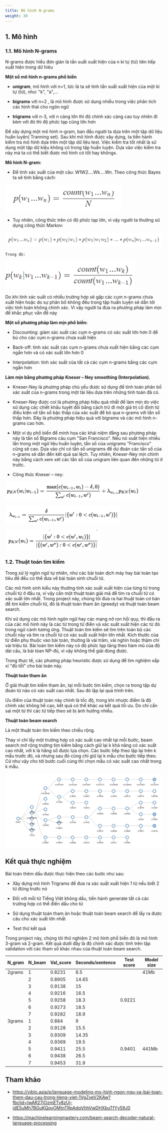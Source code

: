 ```yaml
---
title: Mô hình N-grams
weight: 30
---
```


## 1. Mô hình

### 1.1. Mô hình N-grams

N-grams được hiểu đơn giản là tần suất xuất hiện của n kí tự (từ) liên tiếp xuất
hiện trong dữ hiêu

**Một số mô hình n-grams phổ biến**

-   **unigram**, mô hình với n=1, tức là ta sẽ tính tần suất xuất hiện của một kí tự
    (từ), như: "k", "a",...

-   **bigrams** với n=2 , là mô hình được sử dụng nhiều trong việc phân tích các hình
    thái cho ngôn ngữ

-   **trigrams** với n-3, với n càng lớn thì độ chính xác càng cao tuy nhiên đi kèm
    với đó thì độ phức tạp cũng lớn hơn

Để xây dựng một mô hình n-gram, ban đầu người ta dựa trên một tập dữ liệu huấn
luyện( Tranning set). Sau khi mô hình được xây dựng, ta tiến hành kiểm tra mô
hình dựa trên một tập dữ liệu test. Việc kiểm tra tốt nhất là sử dụng một tập dữ
kiệu không có trong tập huấn luyện. Dựa vào việc kiểm tra này mà ta có thể biết
được mô hình có tốt hay khôngx.

**Mô hình N-gram:**

-   Để tính xác suất của một câu: W1W2....Wk....Wn. Theo công thức Bayes ta sẽ
    tính bằng cách:

![](d8668fceee9bb76e556d074a515d5fab.png)

-   Tuy nhiên, công thức trên có độ phức tạp lớn, vì vậy người ta thường sử dụng
    công thức Markov:

![](3e20ceda792c8e1f564b67268a7fa930.png)

    Trong đó:

![](2710598346e86ea967b439ea44d48ad8.png)

Do khi tính xác suất có nhiều trường hợp sẽ gặp các cụm n-grams chưa xuất hiện
hoặc do sự phân bố không đều trong tập huấn luyện sẽ dẫn tới việc tính toán
không chính xác. Vì vậy người ta đưa ra phương pháp làm mịn để khắc phục vấn đề
này

**Một số phương pháp làm mịn phổ biến:**

-   Discounting: giảm xác suất các cụm n-grams có xác suất lớn hơn 0 để bù cho
    các cụm n-grams chưa xuất hiện

-   Back-off: tính xác suất các cụm n-grams chưa xuất hiện bằng các cụm ngắn hơn
    và có xác suất lớn hơn 0

-   Interpolation: tính xác suất của tất cả các cụm n-grams bằng các cụm ngắn hơn

**Làm mịn bằng phương pháp Kneser – Ney smoothing (Interpolation).**

-   Kneser-Ney là phương pháp chủ yếu được sử dụng để tính toán phân bố xác suất
    của n-grams trong một tài liệu dựa trên những tính toán đã có.

-   Kneser-Ney được coi là phương pháp hiệu quả nhất để làm mịn do việc sử dụng
    các chiết khấu tuyệt đối bằng cách trừ đi một giá trị cố định từ điều kiện
    về tần số bậc thấp của xác suất để bỏ qua n-grams với tần số thấp hơn. Đây là
    phương pháp hiệu quả với bigrams và các mô hình n-grams cao hơn.

-   Một ví dụ phổ biến để minh họa các khái niệm đằng sau phương pháp này là tần
    số Bigrams cảu cụm "San Francisco". Nếu nó xuất hiện nhiều lần trong một ngữ
    liệu huấn luyện, tần số của unigrams "Francisco" cũng sẽ cao. Dựa vào chỉ có
    tần số unigrams để dự đoán các tần số của n-grams sẽ dẫn đến kết quả sai lệch.
    Tuy nhiên, Kneser-Ney mịn chỉnh này bằng cách xem xét các tần số của unigram
    liên quan đến những từ ở trước.

-   Công thức Kneser – ney:

![](dff88b81c9e122fd80307895a2407205.png)

![](50b88f825665c2339dd5663bb524ba17.png)

![](42e38f3e2b22ecaf80e1151cda53d59c.png)

### 1.2. Thuật toán tìm kiếm

Trong xử lý ngôn ngữ tự nhiên, như các bài toán dịch máy hay bài toán tạo tiêu
đề đều có thể đưa về bài toán sinh chuỗi từ.

Các mô hình sinh kiểu này thường tính xác suất xuất hiện của từng từ trong chuỗi
từ ở đầu ra, vì vậy cần một thuật toán giải mã để tìm ra chuỗi từ có xác suất
lớn nhất. Trong project này, chúng tôi đưa ra hai thuật toán cơ bản để tìm kiếm
chuỗi từ, đó là thuật toán tham ăn (greedy) và thuật toán beam search.

Khi sử dụng các mô hình ngôn ngữ hay các mạng nở ron hồi quy, thì đầu ra của các
mô hình này là các từ trong từ điển và xác suất xuất hiện các từ đó trong ngữ
cảnh tương ứng. Thuật toán tìm kiếm sẽ tìm trên toàn bộ các chuỗi này và tìm ra
chuỗi từ có xác suất xuất hiện lớn nhất. Kích thước của từ điển phụ thuộc vào
bài toán, thường là vài trăm, vài nghìn hoặc thậm chí vài triệu từ. Bài toán tìm
kiếm này có độ phức tạp tăng theo hàm mũ của độ dài câu, là bài tóan NP-đủ, vì
vậy không thể giải đúng được.

Trong thực tế, các phương pháp heuristic được sử dụng để tìm nghiệm xấp xỉ "đủ
tốt" cho bài toán này.

**Thuật toán tham ăn**

Ở giải thuật tìm kiếm tham ăn, tại mỗi bước tìm kiếm, chọn ra trong tập dự đoán
từ nào có xác suất cao nhất. Sau đó lặp lại quá trình trên.

Ưu điểm của thuật toán này chính là tốc độ, trong khi nhược điểm là độ chính xác
không hề cao, kết quả có thể khác xa kết quả tối ưu. Do chỉ cần sai một từ thì
các từ tiếp theo sẽ bị ảnh hưởng nhiều.

**Thuật toán beam search**

Là một thuật toán tìm kiếm theo chiều rộng.

Thay vì chỉ lấy một trường hợp có xác suất cao nhất tại mỗi bước, beam search mở
rộng trường tìm kiếm bằng cách giữ lại k khả năng có xác suất cao nhất, với k là
hằng số được lựa chọn. Các bước tiếp theo lặp lại trên k mẫu trước đó, và nhưng
sau đó cũng chỉ giữ lại k mẫu cho bước tiếp theo. Cứ như vậy cho tới bước cuối
cùng thì chọn mẫu có xác suất cao nhất trong k mẫu.

![](a07a4320a00c1f19a2af8de9f08154cb.png)

## Kết quả thực nghiệm

Bài toán thêm dấu được thực hiện theo các bước như sau:

-   Xây dựng mô hình Trigrams để đưa ra xác suất xuất hiện 1 từ nếu biết 2 từ
    đứng trước nó

-   Đối với mỗi từ Tiếng Việt không dấu, tiến hành generate tất cả các trường
    hợp có thể điền dấu cho từ

-   Sử dụng thuật toán tham ăn hoặc thuật toán beam search để lấy ra được câu
    cho xác suất lớn nhất

-   Test thử kết quả

Trong project này, chúng tôi thử nghiệm 2 mô hình phổ biến đó là mô hình 3-gram
và 2-gram. Kết quả dưới đây là độ chính xác được tính trên tập validation với
các tham số khác nhau của thuật toán beam search.

| **N_gram** | **N\_beam** | **Val_score** | **Seconds/sentence** | **Test score** | **Model size** |
|------------|-------------|---------------|----------------------|----------------|----------------|
| 2grams     | 1           | 0.8231        | 8.5                  |                | 41Mb           |
|            | 2           | 0.8905        | 14.65                |                |                |
|            | 3           | 0.9138        | 15                   |                |                |
|            | 4           | 0.9216        | 16.5                 |                |                |
|            | 5           | 0.9258        | 18.3                 | 0.9221         |                |
|            | 6           | 0.9273        | 18.5                 |                |                |
|            | 7           | 0.9282        | 18.9                 |                |                |
| 3grams     | 1           | 0.884         | 9                    |                |                |
|            | 2           | 0.9128        | 15.5                 |                |                |
|            | 3           | 0.9309        | 14.35                |                |                |
|            | 4           | 0.9369        | 19.5                 |                |                |
|            | 5           | 0.9411        | 25.5                 | 0.9401         | 441Mb          |
|            | 6           | 0.9438        | 26.5                 |                |                |
|            | 7           | 0.9453        | 31.9                 |                |                |

## Tham khảo

- <https://viblo.asia/p/language-modeling-mo-hinh-ngon-ngu-va-bai-toan-them-dau-cau-trong-tieng-viet-1VgZveV2KAw?fbclid=IwAR27jOzmETv8zUj-idE5uMh7BGuKQqvOMtnTRpAdqVhhVwDHXbuTfYy59J0>

- <https://machinelearningmastery.com/beam-search-decoder-natural-language-processing>
